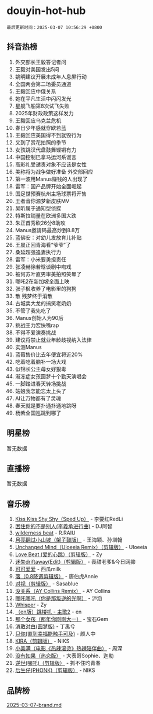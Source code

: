 # douyin-hot-hub

`最后更新时间：2025-03-07 10:56:29 +0800`

## 抖音热榜

1. 外交部长王毅答记者问
1. 王毅对美国发出5问
1. 姚明建议开展未成年人息屏行动
1. 全国两会第二场委员通道
1. 王毅回应中俄关系
1. 她在平凡生活中闪闪发光
1. 星舰飞船第8次试飞失败
1. 2025年财政政策这样发力
1. 王毅回应乌克兰危机
1. 春日少年感就穿欧若蓝
1. 王毅回应美国得不到就毁行为
1. 又到了赏花拍照的季节
1. 女孩跳汉代盘鼓舞铿锵有力
1. 中国控制巴拿马运河系谎言
1. 高彩礼受谴责对象不应该是女性
1. 美称将为战争做好准备 外交部回应
1. 第一波用Manus赚钱的人出现了
1. 雷军：国产品牌开始全面崛起
1. 国足世预赛杭州主场球票将开售
1. 王者音你源梦新皮肤MV
1. 吴昕属于通知型侦探
1. 特斯拉销量在欧洲多国大跌
1. 朱正首秀砍26分8助攻
1. Manus邀请码最高炒到8.8万
1. 蓝佛安：对幼儿发放育儿补贴
1. 王晨正回青海看“爷爷”了
1. 桑延超强追妻执行力
1. 雷军：小米要勇担责任
1. 张凌赫徐若晗谈剧中吻戏
1. 被何苏叶直男审美拍照笑晕了
1. 哪吒2在新加坡全面上映
1. 张子枫收养了电影里的狗狗
1. 散 残梦终于消散
1. 古城卖大龙的搞笑老奶奶
1. 不管了我先吃了
1. Manus创始人为90后
1. 挑战王力宏快嘴rap
1. 不得不爱演奏挑战
1. 建议将禁止就业年龄歧视纳入法律
1. 实测Manus
1. 蓝莓售价比去年便宜将近20%
1. 吃着吃着脑补一场大戏
1. 似锦长公主母女好狠毒
1. 渐冻症女孩圆梦十个勤天演唱会
1. 一脚踏进春天转场挑战
1. 姑娘我怎能忘太上头了
1. AI让万物都有了灵魂
1. 春天就是要扑通扑通地跳呀
1. 杨紫全国巡跳到哪了

## 明星榜

暂无数据

## 直播榜

暂无数据

## 音乐榜

1. [Kiss Kiss Shy Shy（Sped Up）](https://sf3-cdn-tos.douyinstatic.com/obj/tos-cn-ve-2774/oYpXDAeGgQK0zfPaji7iKUixpCXFGILeLGmvYA) - 李要红RedLi
1. [困住你的不是别人(李羲承进行曲)](https://sf3-cdn-tos.douyinstatic.com/obj/tos-cn-ve-2774/okWrrVL1iQGZbfHVeCPAe7IaerYfM2jEQi5mNI) - DJ阿智
1. [wilderness beat](https://sf3-cdn-tos.douyinstatic.com/obj/tos-cn-ve-2774/o0oBmODSFCpfFdLRGzAAFC2ah9AIMEQfAOueVE) - R.RAIU
1. [月亮翻过小山坡（架子鼓版）](https://sf3-cdn-tos.douyinstatic.com/obj/tos-cn-ve-2774/oMNeN2LYSVP6MMtoAQFGfeQDeftQqYPEErIl8Y) - 王海颖、孙圳翰
1. [Unchanged Mind（Uloeeia Remix）（剪辑版）](https://sf6-cdn-tos.douyinstatic.com/obj/tos-cn-ve-2774/oIHYu1YfsziJqmggAqBsXOiiI2Y1QB6I61RsMW) - Uloeeia
1. [Love Beat  (爱的心跳）（剪辑版）](https://sf3-cdn-tos.douyinstatic.com/obj/tos-cn-ve-2774/oUlARwvEINIisZ9nCnKMZiYFGfCCYLtDADDBge) - Zy
1. [迷失driftaway(Edit)（剪辑版）](https://sf3-cdn-tos.douyinstatic.com/obj/tos-cn-ve-2774/ogaa1xGNeFO6FCaMgO8PzzAceEI4fBLDMi15H3) - 喪甜老爹&今日网抑
1. [可可爱爱](https://sf3-cdn-tos.douyinstatic.com/obj/tos-cn-ve-2774/0deb1e75aea643b9927ba26aaafa29dd) - 西瓜milk
1. [落（0.8降调剪辑版）](https://sf3-cdn-tos.douyinstatic.com/obj/tos-cn-ve-2774/ociN0WUv3APijBYr6DUmAHmdkZ5MjM6gIF3iA) - 唐伯虎Annie
1. [对视（剪辑版）](https://sf3-cdn-tos.douyinstatic.com/obj/tos-cn-ve-2774/ogKtIhiB0WfAa18F9z3uWODMtZi2ysB1VuAIsQ) - Sasablue
1. [没关系（AY Collins Remix）](https://sf3-cdn-tos.douyinstatic.com/obj/tos-cn-ve-2774/oIBbI5Ghw4zdUCQMJrDEFaAQilZP3EIDSi7MW) - AY Collins
1. [哪吒哪吒（你是那叛逆的光啊）](https://sf3-cdn-tos.douyinstatic.com/obj/tos-cn-ve-2774/oUkQCgCDnBanFehFEFQDxCQntAOIfp9gyZYFVo) - 沪滔
1. [Whisper](https://sf6-cdn-tos.douyinstatic.com/obj/tos-cn-ve-2774/oEeYKDxIDCFuArkftgkGqCnG7xZtRC2rEMKBQi) - Zy
1. [（en版）跳楼机 - 主歌2](https://sf3-cdn-tos.douyinstatic.com/obj/tos-cn-ve-2774/oklN6GvgQ2L8DpPeaAGf1gPeyKzjXFwHIwoCZv) - en
1. [那个女孩（那年你刚刚大一）](https://sf5-hl-cdn-tos.douyinstatic.com/obj/tos-cn-ve-2774/o4IZw7TlivwiBBBMA2rIgWrGNIrjFroh6bPqQ) - 宝石Gem
1. [消散对白(圆梦版)](https://sf5-hl-cdn-tos.douyinstatic.com/obj/tos-cn-ve-2774/og4jB5I5IizzoZVAAAzWgBMAsMDWoArfwBOiFs) - 丁禹兮
1. [只你(直到幸福能触手可及)](https://sf3-cdn-tos.douyinstatic.com/obj/tos-cn-ve-2774/o0lBkRDzFTeaVSUz3ZZSCBVtZ5DIMQGfgmEAuE) - 颜人中
1. [KIRA（剪辑版）](https://sf3-cdn-tos.douyinstatic.com/obj/tos-cn-ve-2774/o0Bq3TvdHqOfzihWrHyABMociuMA3Inwsbx9Wi) - NIKS
1. [小美满（电影《热辣滚烫》热辣陪伴曲）](https://sf5-hl-cdn-tos.douyinstatic.com/obj/tos-cn-ve-2774/o0GAn2lSgfZIDUgtevCGDQYnFg4CwnrBaxbTZL) - 周深
1. [没有如果（热恋版）](https://sf3-cdn-tos.douyinstatic.com/obj/tos-cn-ve-2774/o4iETqbxIThtCXlBeV0DfAhZsbCFGhagYupnMx) - 大表哥Sophie、迦勒
1. [逆世(哪吒)（剪辑版）](https://sf3-cdn-tos.douyinstatic.com/obj/tos-cn-ve-2774/oMIEZAfEogrLnzfDWMBiZKCWuXIUFLtRDsOFWs) - 抓不住旳青春
1. [后生仔(PHONK)（剪辑版）](https://sf3-cdn-tos.douyinstatic.com/obj/tos-cn-ve-2774/o0TzmfumdQAJ1aGG9F5LfTXIYeGcqYKRPAeFdJ) - NIKS

## 品牌榜

[2025-03-07-brand.md](2025-03-07-brand.md)
